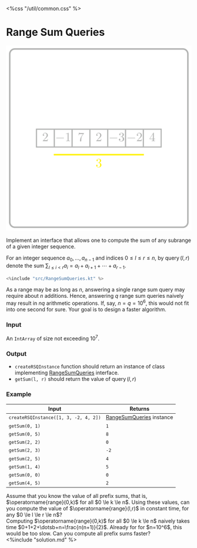 <%css "/util/common.css" %>

# Range Sum Queries
<div class="logo">
    <img src="../../images/range_sum_queries.png">
</div>

Implement an interface that allows one to compute
the sum of any subrange of a given integer sequence.

For an integer sequence $a_0, \dotsc, a_{n-1}$ and indices 
$0 \le l \le r \le n$, by $\operatorname{query}(l,r)$
denote the sum $\sum_{l \le i <r}a_i=a_l+a_{l+1}+\dotsb+a_{r-1}$.

```Kotlin
<%include "src/RangeSumQueries.kt" %>
```

As a range may be as long as $n$, answering a single range sum query 
may require about $n$ additions. Hence, answering $q$ range sum queries
naively may result in $nq$ arithmetic operations. If, say, $n=q=10^6$, 
this would not fit into one second for sure.
Your goal is to design a faster algorithm.

### Input

An `IntArray` of size not exceeding $10^7$.

### Output

- `createRSQInstance` function should return
an instance of class implementing [RangeSumQueries](psi_element://RangeSumQueries) interface.
- `getSum(l, r)` should return the value of $\operatorname{query}(l, r)$

### Example

<div class="sample">

| Input                                 | Returns                                                   |
|---------------------------------------|-----------------------------------------------------------|
| `createRSQInstance([1, 3, -2, 4, 2])` | [RangeSumQueries](psi_element://RangeSumQueries) instance |
| `getSum(0, 1)`                        | `1`                                                       |
| `getSum(0, 5)`                        | `8`                                                       |
| `getSum(2, 2)`                        | `0`                                                       |
| `getSum(2, 3)`                        | `-2`                                                      |
| `getSum(2, 5)`                        | `4`                                                       |
| `getSum(1, 4)`                        | `5`                                                       |
| `getSum(0, 0)`                        | `0`                                                       |
| `getSum(4, 5)`                        | `2`                                                       |

</div>


<div class="hint">
Assume that you know the value of all prefix sums, that is,
$\operatorname{range}(0,k)$ 
for all $0 \le k \le n$.
Using these values, can you compute the value of 
$\operatorname{range}(l,r)$ in constant time, 
for any $0 \le l \le r \le n$?
</div>

<div class="hint">
Computing $\operatorname{range}(0,k)$ for all $0 \le k \le n$ naively 
takes time $0+1+2+\dotsb+n=\frac{n(n+1)}{2}$. 
Already for for $n=10^6$, this would be too slow.
Can you compute all prefix sums faster?
</div>

<div class="hint">
<%include "solution.md" %>
</div>

